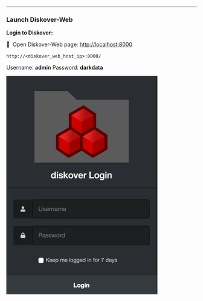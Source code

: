 ___
### Launch Diskover-Web

**Login to Diskover:**

🔴 &nbsp;Open Diskover-Web page: [http://localhost:8000](http://localhost:8000)
```
http://<diskover_web_host_ip>:8000/
```

Username:  **admin**
Password:  **darkdata**

<img src="images/image_login_window_logo_diskover.png" width="400">
